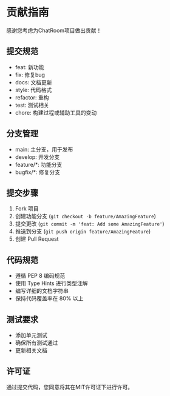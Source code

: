 # 贡献指南

感谢您考虑为ChatRoom项目做出贡献！

## 提交规范

- feat: 新功能
- fix: 修复bug
- docs: 文档更新
- style: 代码格式
- refactor: 重构
- test: 测试相关
- chore: 构建过程或辅助工具的变动

## 分支管理

- main: 主分支，用于发布
- develop: 开发分支
- feature/*: 功能分支
- bugfix/*: 修复分支

## 提交步骤

1. Fork 项目
2. 创建功能分支 (`git checkout -b feature/AmazingFeature`)
3. 提交更改 (`git commit -m 'feat: Add some AmazingFeature'`)
4. 推送到分支 (`git push origin feature/AmazingFeature`)
5. 创建 Pull Request

## 代码规范

- 遵循 PEP 8 编码规范
- 使用 Type Hints 进行类型注解
- 编写详细的文档字符串
- 保持代码覆盖率在 80% 以上

## 测试要求

- 添加单元测试
- 确保所有测试通过
- 更新相关文档

## 许可证

通过提交代码，您同意将其在MIT许可证下进行许可。 